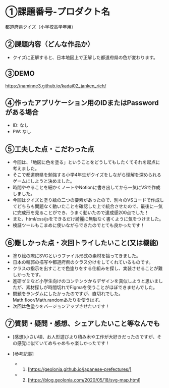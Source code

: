 # ①課題番号-プロダクト名

都道府県クイズ（小学校高学年用）

## ②課題内容（どんな作品か）

- クイズに正解すると、日本地図上で正解した都道府県の色が変わります。

## ③DEMO

https://naminne3.github.io/kadai02_janken_rich/

## ④作ったアプリケーション用のIDまたはPasswordがある場合

- ID: なし
- PW: なし

## ⑤工夫した点・こだわった点

- 今回は、「地図に色を塗る」ということをどうしてもしたくてそれを起点に考えました。
- そこで都道府県を勉強する小学4年生がクイズをしながら理解を深められるゲームにしようと決めました。
- 時間ややることを細かくノートやNotionに書き出してから一気にVSで作成しました。
- 今回はクイズと塗り絵の二つの要素があったので、別々のVSコードで作成してどちらも問題なく動いたことを確認した上で統合させたので、最後に一気に完成形を見ることができ、うまく動いたので達成感200点でした！
- また、html/css/jsをできるだけ綺麗に無駄なく書くように気をつけました。
- 検証ツールもこまめに使いながらできたのでとても良かったです！


## ⑥難しかった点・次回トライしたいこと(又は機能)

- 塗り絵の際にSVGというファイル形式の素材を拾ってきました。
- 日本の輪郭の描写や都道府県のクラス分けをしてくれているものです。
- クラスの指示を出すことで色塗りをする仕組みを探し、実装させることが難しかったです。
- 進研ゼミなど小学生向けのコンテンツからデザインを真似しようと思いましたが、素材探しが時間切れでFigmaを使うことがほぼできませんでした。
- 問題をランダムにしたかったのですが、直切れでした。Math.floor/Math.randomあたりを使うはず。
- 次回は色塗りをバージョンアップさせたいです！

## ⑦質問・疑問・感想、シェアしたいこと等なんでも

- [感想]小さい頃、お人形遊びより積み木や工作が大好きだったのですが、その感覚に似ていてめちゃめちゃ楽しかったです！

- [参考記事]
  - 1. [https://geolonia.github.io/japanese-prefectures/]
  - 2. [https://blog.geolonia.com/2020/05/18/svg-map.html]
